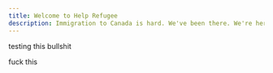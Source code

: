 ```yaml
---
title: Welcome to Help Refugee
description: Immigration to Canada is hard. We've been there. We're here to help.
---
```



testing this bullshit

fuck this